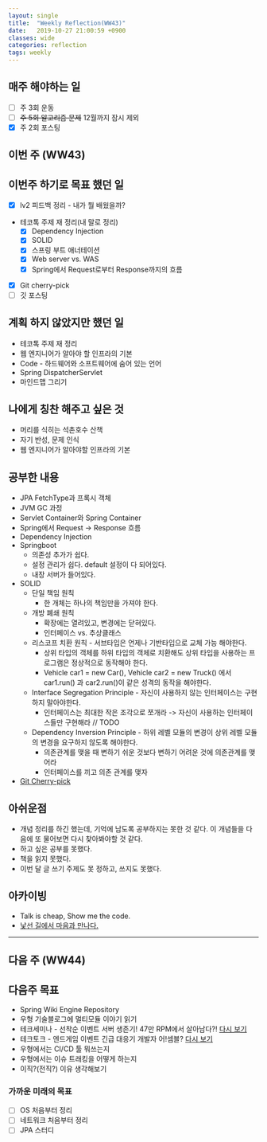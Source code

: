 ```yaml
---
layout: single
title:  "Weekly Reflection(WW43)"
date:   2019-10-27 21:00:59 +0900
classes: wide
categories: reflection
tags: weekly
---
```


## 매주 해야하는 일

- [ ] 주 3회 운동
- [ ] ~~주 5회 알고리즘 문제~~ 12월까지 잠시 제외
- [x] 주 2회 포스팅

## 이번 주 (WW43)

## 이번주 하기로 목표 했던 일

- [x] lv2 피드백 정리 - 내가 뭘 배웠을까?
- 테코톡 주제 재 정리(내 말로 정리)
  - [x] Dependency Injection
  - [x] SOLID
  - [x] 스프링 부트 애너테이션
  - [x] Web server vs. WAS
  - [x] Spring에서 Request로부터 Response까지의 흐름
- [x] Git cherry-pick
- [ ] 깃 포스팅

## 계획 하지 않았지만 했던 일

- 테코톡 주제 재 정리
- 웹 엔지니어가 알아야 할 인프라의 기본
- Code - 하드웨어와 소프트웨어에 숨어 있는 언어
- Spring DispatcherServlet
- 마인드맵 그리기

## 나에게 칭찬 해주고 싶은 것

- 머리를 식히는 석촌호수 산책
- 자기 반성, 문제 인식
- 웹 엔지니어가 알아야할 인프라의 기본

## 공부한 내용

- JPA FetchType과 프록시 객체
- JVM GC 과정
- Servlet Container와 Spring Container
- Spring에서 Request -> Response 흐름
- Dependency Injection
- Springboot
  - 의존성 추가가 쉽다.
  - 설정 관리가 쉽다. default 설정이 다 되어있다.
  - 내장 서버가 들어있다.
- SOLID
  - 단일 책임 원칙
    - 한 개체는 하나의 책임만을 가져야 한다.
  - 개방 폐쇄 원칙
    - 확장에는 열려있고, 변경에는 닫혀있다.
    - 인터페이스 vs. 추상클래스
  - 리스코프 치환 원칙 - 서브타입은 언제나 기반타입으로 교체 가능 해야한다.
    - 상위 타입의 객체를 하위 타입의 객체로 치환해도 상위 타입을 사용하는 프로그램은 정상적으로 동작해야 한다.
    - Vehicle car1 = new Car(), Vehicle car2 = new Truck() 에서 car1.run() 과 car2.run()이 같은 성격의 동작을 해야한다.
  - Interface Segregation Principle - 자신이 사용하지 않는 인터페이스는 구현하지 말아야한다.
    - 인터페이스는 최대한 작은 조각으로 쪼개라 -> 자신이 사용하는 인터페이스들만 구현해라 // TODO
  - Dependency Inversion Principle - 하위 레벨 모듈의 변경이 상위 레벨 모듈의 변경을 요구하지 않도록 해야한다.
    - 의존관계를 맺을 때 변하기 쉬운 것보다 변하기 어려운 것에 의존관계를 맺어라
    - 인터페이스를 끼고 의존 관계를 맺자
- [Git Cherry-pick](https://smjeon.dev/git/git-cherry-pick/)

## 아쉬운점

- 개념 정리를 하긴 했는데, 기억에 남도록 공부하지는 못한 것 같다. 이 개념들을 다음에 또 물어보면 다시 찾아봐야할 것 같다.
- 하고 싶은 공부를 못했다.
- 책을 읽지 못했다.
- 이번 달 글 쓰기 주제도 못 정하고, 쓰지도 못했다.

## 아카이빙

- Talk is cheap, Show me the code.
- [낯선 길에서 마음과 만나다.](https://brunch.co.kr/@kozzangnim/370)

---

## 다음 주 (WW44)

## 다음주 목표

- Spring Wiki Engine Repository
- 우형 기술블로그에 멀티모듈 이야기 읽기
- 테크세미나 - 선착순 이벤트 서버 생존기! 47만 RPM에서 살아남다?! [다시 보기](https://www.youtube.com/watch?v=MTSn93rNPPE&t=19s)
- 테크토크 - 엔드게임 이벤트 긴급 대응기 개발자 어!셈블? [다시 보기](https://www.youtube.com/watch?v=uWcn7omddxs)
- 우형에서는 CI/CD 툴 뭐쓰는지
- 우형에서는 이슈 트래킹을 어떻게 하는지
- 이직?(전직?) 이유 생각해보기

### 가까운 미래의 목표

- [ ] OS 처음부터 정리
- [ ] 네트워크 처음부터 정리
- [ ] JPA 스터디
